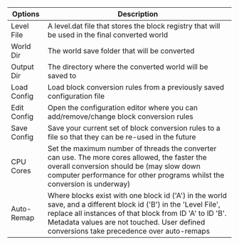 |Options|Description|
|---|---|
|Level File|A level.dat file that stores the block registry that will be used in the final converted world|
|World Dir|The world save folder that will be converted|
|Output Dir|The directory where the converted world will be saved to|
|Load Config|Load block conversion rules from a previously saved configuration file|
|Edit Config|Open the configuration editor where you can add/remove/change block conversion rules|
|Save Config|Save your current set of block conversion rules to a file so that they can be re-used in the future|
|CPU Cores|Set the maximum number of threads the converter can use. The more cores allowed, the faster the overall conversion should be (may slow down computer performance for other programs whilst the conversion is underway)|
|Auto-Remap|Where blocks exist with one block id ('A') in the world save, and a different block id ('B') in the 'Level File', replace all instances of that block from ID 'A' to ID 'B'. Metadata values are not touched. User defined conversions take precedence over auto-remaps|

